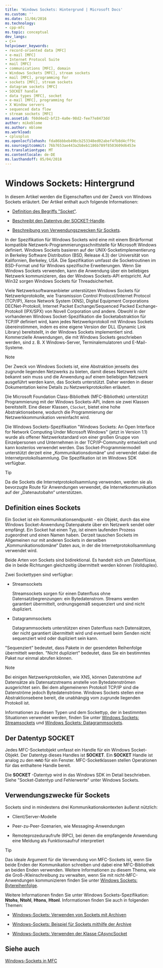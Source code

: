 ```yaml
---
title: 'Windows Sockets: Hintergrund | Microsoft Docs'
ms.custom: ''
ms.date: 11/04/2016
ms.technology:
- cpp-mfc
ms.topic: conceptual
dev_langs:
- C++
helpviewer_keywords:
- record-oriented data [MFC]
- e-mail [MFC]
- Internet Protocol Suite
- mail [MFC]
- communications [MFC], domain
- Windows Sockets [MFC], stream sockets
- mail [MFC], programming for
- sockets [MFC], stream sockets
- datagram sockets [MFC]
- SOCKET handle
- data types [MFC], socket
- e-mail [MFC], programming for
- X Window servers
- sequenced data flow
- stream sockets [MFC]
ms.assetid: f60d4ed2-bf23-4a0e-98d2-fee77e8473dd
author: mikeblome
ms.author: mblome
ms.workload:
- cplusplus
ms.openlocfilehash: fda86bbbeb49bcb253348ed02abef4fb8d4cff9c
ms.sourcegitcommit: 76b7653ae443a2b8eb1186b789f8503609d6453e
ms.translationtype: MT
ms.contentlocale: de-DE
ms.lasthandoff: 05/04/2018
---
```

# <a name="windows-sockets-background"></a>Windows Sockets: Hintergrund
In diesem Artikel werden die Eigenschaften und der Zweck von Windows Sockets erläutert. Der Artikel enthalt auch folgende Informationen:  
  
-   [Definition des Begriffs "Socket"](#_core_definition_of_a_socket).  
  
-   [Beschreibt den Datentyp der SOCKET-Handle](#_core_the_socket_data_type).  
  
-   [Beschreibung von Verwendungszwecken für Sockets](#_core_uses_for_sockets).  
  
 In der Spezifikation für Windows Sockets wird eine mit einem Binärformat kompatible Netzwerk-Programmierungsschnittstelle für Microsoft Windows definiert. Windows Sockets basieren auf der UNIX-Socketimplementierung in Berkeley Software Distribution (BSD, Release 4.3) der Universität von Kalifornien, Berkeley, USA. Die Spezifikation umfasst die Socketroutinen im BSD-Format und für Windows spezifische Erweiterungen. Wenn Sie Windows Sockets verwenden, kann die Anwendung über ein beliebiges Netzwerk kommunizieren, das der Windows Sockets-API entspricht. Auf Win32 sorgen Windows Sockets für Threadsicherheit.  
  
 Viele Netzwerksoftwareanbieter unterstützen Windows Sockets für Netzwerkprotokolle, wie Transmission Control Protocol/Internet Protocol (TCP/IP), Xerox Network System (XNS), Digital Equipment Corporations DECNet-Protokoll, Internet Packet Exchange/Sequenced Packed Exchange-Protokoll (IPX/SPX) von Novell Corporation und andere. Obwohl in der vorhandenen Windows Socket-Spezifikation die Socketabstraktion für TCP/IP definiert wird, kann jedes Netzwerkprotokoll mit Windows Sockets übereinstimmen, indem es eine eigene Version der DLL (Dynamic Link Library) bereitstellt, in der Windows Sockets implementiert sind. Kommerzielle Anwendungen, die mit Windows Sockets geschrieben werden, sind z. B. X Windows-Server, Terminalemulatoren und E-Mail-Systeme.  
  
> [!NOTE]
>  Der Zweck von Windows Sockets ist, eine Abstraktion jenseits des zugrunde liegenden Netzwerks zu bieten, damit dieses Netzwerk nicht bekannt sein muss und die Anwendung auf einem beliebigen Netzwerk ausgeführt werden kann, das Sockets unterstützt. Daher werden in dieser Dokumentation keine Details zu Netzwerkprotokollen erläutert.  
  
 Die Microsoft Foundation Class-Bibliothek (MFC-Bibliothek) unterstützt Programmierung mit der Windows Sockets-API, indem sie zwei Klassen bereitstellt. Eine dieser Klassen, `CSocket`, bietet eine hohe Abstraktionsebene, wodurch die Programmierung der Netzwerkkommunikation vereinfacht wird.  
  
 Die Windows Sockets-Spezifikation "Windows Sockets: An Open Interface for Network Computing Under Microsoft Windows" (jetzt in Version 1.1) wurde als offener Netzwerkstandard von einer großen Gruppe von Einzelpersonen und Unternehmen in der TCP/IP-Community entwickelt und kann kostenlos verwendet werden. Das Socket-Programmiermodell unterstützt derzeit eine „Kommunikationsdomäne“ und verwendet dabei die Internetprotokollsammlung. Die Spezifikation ist im Windows SDK verfügbar.  
  
> [!TIP]
>  Da die Sockets die Internetprotokollsammlung verwenden, werden sie als bevorzugte Route für Anwendungen verwendet, die Internetkommunikation auf der „Datenautobahn“ unterstützen.  
  
##  <a name="_core_definition_of_a_socket"></a> Definition eines Sockets  
 Ein Socket ist ein Kommunikationsendpunkt - ein Objekt, durch das eine Windows Socket-Anwendung Datenpakete über ein Netzwerk sendet oder empfängt. Ein Socket hat einen Typ, ist einem laufenden Prozess zugeordnet und einen Namen haben. Derzeit tauschen Sockets im Allgemeinen nur mit anderen Sockets in derselben „Kommunikationsdomäne“ Daten aus, in der die Internetprotokollsammlung verwendet wird.  
  
 Beide Arten von Sockets sind bidirektional. Es handelt sich um Datenflüsse, die in beide Richtungen gleichzeitig übermittelt werden können (Vollduplex).  
  
 Zwei Sockettypen sind verfügbar:  
  
-   Streamsockets  
  
     Streamsockets sorgen für einen Datenfluss ohne Datensatzbegrenzungen: ein Bytedatenstrom. Streams werden garantiert übermittelt, ordnungsgemäß sequenziert und sind nicht dupliziert.  
  
-   Datagrammsockets  
  
     Datagrammsockets unterstützen einen Datenfluss nach Datensätzen, der nicht garantiert übermittelt wird und eventuell beim Senden nicht sequenziert wird oder dupliziert sein kann.  
  
 "Sequenziert" bedeutet, dass Pakete in der gesendeten Reihenfolge übermittelt werden. "Nicht dupliziert" bedeutet, dass Sie ein bestimmtes Paket nur einmal abrufen können.  
  
> [!NOTE]
>  Bei einigen Netzwerkprotokollen, wie XNS, können Datenströme auf Datensätze als Datensatzstreams anstelle von Bytedatenströmen ausgerichtet sein. Bei dem allgemeineren Protokoll TCP/IP sind die Datenströme jedoch Bytedatenströme. Windows Sockets stellen eine Abstraktionsebene bereit, die unabhängig vom zugrunde liegenden Protokoll ist.  
  
 Informationen zu diesen Typen und dem Sockettyp, der in bestimmten Situationen verwendet werden, finden Sie unter [Windows Sockets: Streamsockets](../mfc/windows-sockets-stream-sockets.md) und [Windows Sockets: Datagrammsockets](../mfc/windows-sockets-datagram-sockets.md).  
  
##  <a name="_core_the_socket_data_type"></a> Der Datentyp SOCKET  
 Jedes MFC-Socketobjekt umfasst ein Handle für ein Windows Socket-Objekt. Der Datentyp dieses Handles ist **SOCKET**. Ein **SOCKET** Handle ist analog zu den `HWND` für ein Fenster. MFC-Socketklassen stellen Operationen für das enthaltene Handle bereit.  
  
 Die **SOCKET** -Datentyp wird in das Windows SDK im Detail beschrieben. Siehe "Socket-Datentyp und Fehlerwerte" unter Windows Sockets.  
  
##  <a name="_core_uses_for_sockets"></a> Verwendungszwecke für Sockets  
 Sockets sind in mindestens drei Kommunikationskontexten äußerst nützlich:  
  
-   Client/Server-Modelle  
  
-   Peer-zu-Peer-Szenarien, wie Messaging-Anwendungen  
  
-   Remoteprozeduraufrufe (RPC), bei denen die empfangende Anwendung eine Meldung als Funktionsaufruf interpretiert  
  
> [!TIP]
>  Das ideale Argument für die Verwendung von MFC-Sockets ist, wenn Sie beide Enden der Kommunikation schreiben und dabei eine MFC-Bibliothek an beiden Enden verwenden. Weitere Informationen zu diesem Thema, wie die Groß-/Kleinschreibung zu verwalten, wenn Sie mit nicht-MFC-Anwendungen kommunizieren finden Sie unter [Windows Sockets: Bytereihenfolge](../mfc/windows-sockets-byte-ordering.md).  
  
 Weitere Informationen finden Sie unter Windows Sockets-Spezifikation: **Ntohs**, **Ntohl**, **Htons**, **Htonl**. Informationen finden Sie auch in folgenden Themen:  
  
-   [Windows-Sockets: Verwenden von Sockets mit Archiven](../mfc/windows-sockets-using-sockets-with-archives.md)  
  
-   [Windows-Sockets: Beispiel für Sockets mithilfe der Archive](../mfc/windows-sockets-example-of-sockets-using-archives.md)  
  
-   [Windows-Sockets: Verwenden der Klasse CAsyncSocket](../mfc/windows-sockets-using-class-casyncsocket.md)  
  
## <a name="see-also"></a>Siehe auch  
 [Windows-Sockets in MFC](../mfc/windows-sockets-in-mfc.md)

